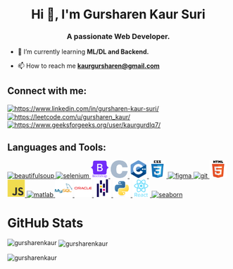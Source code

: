 <h1 align="center">Hi 👋, I'm Gursharen Kaur Suri</h1>
<h3 align="center">A passionate Web Developer.</h3>

- 🌱 I’m currently learning **ML/DL and Backend.**

- 📫 How to reach me **kaurgursharen@gmail.com**

<h2 align="left">Connect with me:</h2>
<p align="left">
<a href="https://linkedin.com/in/https://www.linkedin.com/in/gursharen-kaur-suri/" target="blank"><img align="center" src="https://raw.githubusercontent.com/rahuldkjain/github-profile-readme-generator/master/src/images/icons/Social/linked-in-alt.svg" alt="https://www.linkedin.com/in/gursharen-kaur-suri/" height="30" width="40" /></a>
<a href="https://www.leetcode.com/https://leetcode.com/u/gursharen_kaur/" target="blank"><img align="center" src="https://raw.githubusercontent.com/rahuldkjain/github-profile-readme-generator/master/src/images/icons/Social/leet-code.svg" alt="https://leetcode.com/u/gursharen_kaur/" height="30" width="40" /></a>
<a href="https://auth.geeksforgeeks.org/user/https://www.geeksforgeeks.org/user/kaurgurdlq7/" target="blank"><img align="center" src="https://raw.githubusercontent.com/rahuldkjain/github-profile-readme-generator/master/src/images/icons/Social/geeks-for-geeks.svg" alt="https://www.geeksforgeeks.org/user/kaurgurdlq7/" height="30" width="40" /></a>
</p>

<h2 align="left">Languages and Tools:</h2>
<p align="left"> <a href="https://www.crummy.com/software/BeautifulSoup/" target="_blank" rel="noreferrer">
  <img src="https://upload.wikimedia.org/wikipedia/commons/6/6b/Beautiful_Soup_logo.svg" alt="beautifulsoup" width="40" height="40"/>
</a><a href="https://www.selenium.dev/" target="_blank" rel="noreferrer">
  <img src="https://www.selenium.dev/images/selenium_logo_square_green.png" alt="selenium" width="40" height="40"/>
</a><a href="https://getbootstrap.com" target="_blank" rel="noreferrer"> <img src="https://raw.githubusercontent.com/devicons/devicon/master/icons/bootstrap/bootstrap-plain-wordmark.svg" alt="bootstrap" width="40" height="40"/> </a> <a href="https://www.cprogramming.com/" target="_blank" rel="noreferrer"> <img src="https://raw.githubusercontent.com/devicons/devicon/master/icons/c/c-original.svg" alt="c" width="40" height="40"/> </a> <a href="https://www.w3schools.com/cpp/" target="_blank" rel="noreferrer"> <img src="https://raw.githubusercontent.com/devicons/devicon/master/icons/cplusplus/cplusplus-original.svg" alt="cplusplus" width="40" height="40"/> </a> <a href="https://www.w3schools.com/css/" target="_blank" rel="noreferrer"> <img src="https://raw.githubusercontent.com/devicons/devicon/master/icons/css3/css3-original-wordmark.svg" alt="css3" width="40" height="40"/> </a> <a href="https://www.figma.com/" target="_blank" rel="noreferrer"> <img src="https://www.vectorlogo.zone/logos/figma/figma-icon.svg" alt="figma" width="40" height="40"/> </a> <a href="https://git-scm.com/" target="_blank" rel="noreferrer"> <img src="https://www.vectorlogo.zone/logos/git-scm/git-scm-icon.svg" alt="git" width="40" height="40"/> </a> <a href="https://www.w3.org/html/" target="_blank" rel="noreferrer"> <img src="https://raw.githubusercontent.com/devicons/devicon/master/icons/html5/html5-original-wordmark.svg" alt="html5" width="40" height="40"/> </a> <a href="https://developer.mozilla.org/en-US/docs/Web/JavaScript" target="_blank" rel="noreferrer"> <img src="https://raw.githubusercontent.com/devicons/devicon/master/icons/javascript/javascript-original.svg" alt="javascript" width="40" height="40"/> </a> <a href="https://www.mathworks.com/" target="_blank" rel="noreferrer"> <img src="https://upload.wikimedia.org/wikipedia/commons/2/21/Matlab_Logo.png" alt="matlab" width="40" height="40"/> </a> <a href="https://www.mysql.com/" target="_blank" rel="noreferrer"> <img src="https://raw.githubusercontent.com/devicons/devicon/master/icons/mysql/mysql-original-wordmark.svg" alt="mysql" width="40" height="40"/> </a> <a href="https://www.oracle.com/" target="_blank" rel="noreferrer"> <img src="https://raw.githubusercontent.com/devicons/devicon/master/icons/oracle/oracle-original.svg" alt="oracle" width="40" height="40"/> </a> <a href="https://pandas.pydata.org/" target="_blank" rel="noreferrer"> <img src="https://raw.githubusercontent.com/devicons/devicon/2ae2a900d2f041da66e950e4d48052658d850630/icons/pandas/pandas-original.svg" alt="pandas" width="40" height="40"/> </a> <a href="https://www.python.org" target="_blank" rel="noreferrer"> <img src="https://raw.githubusercontent.com/devicons/devicon/master/icons/python/python-original.svg" alt="python" width="40" height="40"/> </a> <a href="https://reactjs.org/" target="_blank" rel="noreferrer"> <img src="https://raw.githubusercontent.com/devicons/devicon/master/icons/react/react-original-wordmark.svg" alt="react" width="40" height="40"/> </a> <a href="https://seaborn.pydata.org/" target="_blank" rel="noreferrer"> <img src="https://seaborn.pydata.org/_images/logo-mark-lightbg.svg" alt="seaborn" width="40" height="40"/> </a> </p>

# GitHub Stats
<p><img align="left" src="https://github-readme-stats.vercel.app/api/top-langs?username=gursharenkaur&show_icons=true&locale=en&layout=compact&theme=dark" alt="gursharenkaur"/></p>

<p>&nbsp;<img align="center" src="https://github-readme-stats.vercel.app/api?username=gursharenkaur&show_icons=true&locale=en&theme=dark" alt="gursharenkaur"/></p>

<p><img align="center" src="https://github-readme-streak-stats.herokuapp.com/?user=gursharenkaur&theme=dark" alt="gursharenkaur"/></p>

